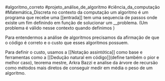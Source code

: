 
#algoritmo_correto #projeto_análise_de_algoritmo #ciência_da_computação #Matemática_Discreta 
no contexto da computação um algoritmo é um programa que recebe uma [[entrada]] tem uma sequencia de passos onde existe um fim definindo em função de solucionar um __problema.
(Um problema é válido nesse contexto quando definimos )

Para entendermos a análise de algoritmos precisamos da afirmação de que o código é correto e o custo que esses algoritmos possuem.

 Para definir o custo, usamos a [[Notação assintótica]] como base e ferramentas como a [[Dedução natural em código]](define também o pior e melhor caso), teorema mestre, Arkra Bazzi e analise da árvore de recursão como métodos mais diretos de conseguir medir em média o peso de um algoritmo.


